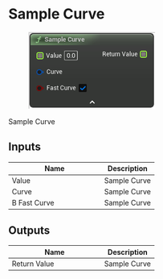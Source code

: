 # Sample Curve

<div align="left" data-full-width="false"><figure><img src="../../../../.gitbook/assets/sample_curve.png" alt=""><figcaption></figcaption></figure></div>

Sample Curve

## Inputs

<table><thead><tr><th width="170">Name</th><th>Description</th></tr></thead><tbody><tr><td>Value</td><td>Sample Curve</td></tr><tr><td>Curve</td><td>Sample Curve</td></tr><tr><td>B Fast Curve</td><td>Sample Curve</td></tr></tbody></table>

## Outputs

<table><thead><tr><th width="170">Name</th><th>Description</th></tr></thead><tbody><tr><td>Return Value</td><td>Sample Curve</td></tr></tbody></table>
